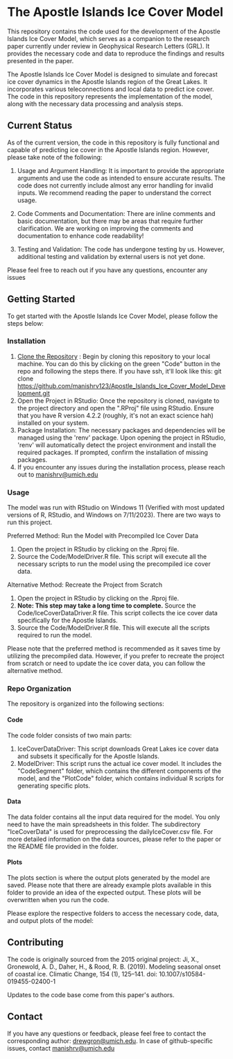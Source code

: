 # The Apostle Islands Ice Cover Model

This repository contains the code used for the development of the Apostle Islands Ice Cover Model, which serves as a companion to the research paper currently under review in Geophysical Research Letters (GRL). It provides the necessary code and data to reproduce the findings and results presented in the paper.

The Apostle Islands Ice Cover Model is designed to simulate and forecast ice cover dynamics in the Apostle Islands region of the Great Lakes. It incorporates various teleconnections and local data to predict ice cover. The code in this repository represents the implementation of the model, along with the necessary data processing and analysis steps.

## Current Status

As of the current version, the code in this repository is fully functional and capable of predicting ice cover in the Apostle Islands region. However, please take note of the following:

1. Usage and Argument Handling: It is important to provide the appropriate arguments and use the code as intended to ensure accurate results. The code does not currently include almost any error handling for invalid inputs. We recommend reading the paper to understand the correct usage.

2. Code Comments and Documentation: There are inline comments and basic documentation, but there may be areas that require further clarification. We are  working on improving the comments and documentation to enhance code readability!

3. Testing and Validation: The code has undergone testing by us. However, additional testing and validation by external users is not yet done.

Please feel free to reach out if you have any questions, encounter any issues

## Getting Started
To get started with the Apostle Islands Ice Cover Model, please follow the steps below:



### Installation

1. [Clone the Repository](https://docs.github.com/en/repositories/creating-and-managing-repositories/cloning-a-repository) : Begin by cloning this repository to your local machine. You can do this by clicking on the green "Code" button in the repo and following the steps there. If you have ssh, it'll look like this:
    git clone https://github.com/manishrv123/Apostle_Islands_Ice_Cover_Model_Development.git
2. Open the Project in RStudio: Once the repository is cloned, navigate to the project directory and open the ".RProj" file using RStudio. Ensure that you have R version 4.2.2 (roughly, it's not an exact science hah) installed on your system.
3. Package Installation: The necessary packages and dependencies will be managed using the 'renv' package. Upon opening the project in RStudio, 'renv' will automatically detect the project environment and install the required packages. If prompted, confirm the installation of missing packages.
4. If you encounter any issues during the installation process, please reach out to manishrv@umich.edu

### Usage

The model was run with RStudio on Windows 11 (Verified with most updated versions of R, RStudio, and Windows on 7/11/2023). There are two ways to run this project.

Preferred Method: Run the Model with Precompiled Ice Cover Data

1. Open the project in RStudio by clicking on the .Rproj file.
2. Source the Code/ModelDriver.R file. This script will execute all the necessary scripts to run the model using the precompiled ice cover data.

Alternative Method: Recreate the Project from Scratch

1. Open the project in RStudio by clicking on the .Rproj file.
2. ****Note: This step may take a long time to complete.**** Source the Code/IceCoverDataDriver.R file. This script collects the ice cover data specifically for the Apostle Islands.
3. Source the Code/ModelDriver.R file. This will execute all the scripts required to run the model.


Please note that the preferred method is recommended as it saves time by utilizing the precompiled data. However, if you prefer to recreate the project from scratch or need to update the ice cover data, you can follow the alternative method.

### Repo Organization

The repository is organized into the following sections:

#### Code
The code folder consists of two main parts:

1. IceCoverDataDriver: This script downloads Great Lakes ice cover data and subsets it specifically for the Apostle Islands.
2. ModelDriver: This script runs the actual ice cover model. It includes the "CodeSegment" folder, which contains the different components of the model, and the "PlotCode" folder, which contains individual R scripts for generating specific plots.
#### Data
The data folder contains all the input data required for the model. You only need to have the main spreadsheets in this folder. The subdirectory "IceCoverData" is used for preprocessing the dailyIceCover.csv file. For more detailed information on the data sources, please refer to the paper or the README file provided in the folder.

#### Plots
The plots section is where the output plots generated by the model are saved. Please note that there are already example plots available in this folder to provide an idea of the expected output. These plots will be overwritten when you run the code.

Please explore the respective folders to access the necessary code, data, and output plots of the model:

## Contributing

The code is originally sourced from the 2015 original project: Ji, X., Gronewold, A. D., Daher, H., & Rood, R. B. (2019). Modeling seasonal onset of coastal ice. Climatic Change, 154 (1), 125–141. doi: 10.1007/s10584-019455-02400-1

Updates to the code base come from this paper's authors.

## Contact

If you have any questions or feedback, please feel free to contact the corresponding author: drewgron@umich.edu. In case of github-specific issues, contact manishrv@umich.edu
